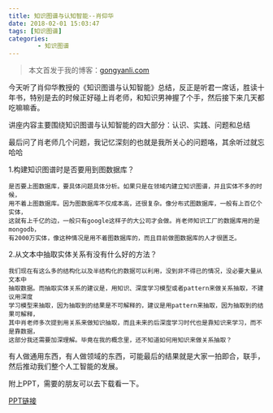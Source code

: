 ```yaml
---
title: 知识图谱与认知智能--肖仰华
date: 2018-02-01 15:03:47
tags: [知识图谱]
categories:
		- 知识图谱
---
```

>本文首发于我的博客：[gongyanli.com](http://gongyanli.com/%E7%9F%A5%E8%AF%86%E5%9B%BE%E8%B0%B1%E4%B8%8E%E8%AE%A4%E7%9F%A5%E6%99%BA%E8%83%BD-%E8%82%96%E4%BB%B0%E5%8D%8E/)  


今天听了肖仰华教授的《知识图谱与认知智能》总结，反正是听君一席话，胜读十年书，特别是去的时候正好碰上肖老师，和知识男神握了个手，然后接下来几天都吃嘛嘛香。

讲座内容主要围绕知识图谱与认知智能的四大部分：认识、实践、问题和总结

最后问了肖老师几个问题，我记忆深刻的也就是我所关心的问题咯，其余听过就忘哈哈

1.构建知识图谱时是否要用到图数据库？
	
	是否要上图数据库，要具体问题具体分析。如果只是在领域内建立知识图谱，并且实体不多的时候，
	用不着上图数据库。因为图数据库不仅成本高，还很复杂。像分布式图数据库，一般有上百亿个实体，
	这就有上千亿的边，一般只有google这样子的大公司才会做。肖老师知识工厂的数据库用的是mongodb，
	有2000万实体，像这种情况是用不着图数据库的，而且目前做图数据库的人才很匮乏。
2.从文本中抽取实体关系有没有什么好的方法？
	
	我们现在有这么多的结构化以及半结构化的数据可以利用，没到非不得已的情况，没必要大量从文本中
	抽取数据。而抽取实体关系的建议是，用知识、深度学习模型或者pattern来做关系抽取，不建议用深度
	学习模型来抽取，因为抽取到的结果是不可解释的，建议是用pattern来抽取，因为抽取到的结果可解释，
	其中肖老师多次提到用关系来做知识抽取，而且未来的后深度学习时代也是靠知识来学习，而不是靠数据，
	这部分我还需要加深理解。毕竟在我的概念里，还不知道如何用知识来做关系抽取？

有人做通用东西，有人做领域的东西，可能最后的结果就是大家一拍即合，联手，然后推动我们整个人工智能的发展。

附上PPT，需要的朋友可以去下载看一下。

[PPT链接](http://download.csdn.net/download/u012052168/10235277)

